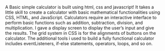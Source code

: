 A Basic simple calculator is built using html, css and javascript! It takes a little skill to create a calculator with basic mathematical functionalities using CSS, HTML, and JavaScript. Calculators require an interactive interface to perform basic functions such as addition, subtraction, division, and multiplication. I gave a display screen to display the user’s input and give the results. The grid system in CSS is for the alignments of buttons on the calculator. The additional tools i used to build a fully functional calculator includes eventListeners, if-else statements, operators, loops, and so on.
